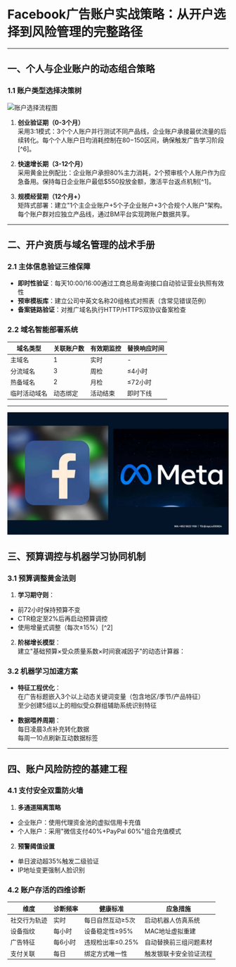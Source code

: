 # Facebook广告账户实战策略：从开户选择到风险管理的完整路径

---

## 一、个人与企业账户的动态组合策略

### 1.1 账户类型选择决策树
![账户选择流程图](https://via.placeholder.com/600x400)
1. **创业验证期（0-3个月）**  
采用3:1模式：3个个人账户并行测试不同产品线，企业账户承接最优流量的后续转化。每个个人账户日均消耗控制在$80-$150区间，确保触发广告学习阶段[^6]。

2. **快速增长期（3-12个月）**  
采用黄金比例配比：企业账户承担80%主力消耗，2个预审核个人账户作为应急备用。保持每日企业账户最低$550投放金额，激活平台返点机制[^1]。

3. **规模经营期（12个月+）**  
矩阵式部署：建立"1个主企业账户+5个子企业账户+3个合规个人账户"架构。每个账户群对应独立产品线，通过BM平台实现跨账户数据共享。

---

## 二、开户资质与域名管理的战术手册

### 2.1 主体信息验证三维保障
- **即时性验证**：每天10:00/16:00通过工商总局查询接口自动验证营业执照有效性
- **预审模板库**：建立公司中英文名称20组格式对照表（含常见错误范例）
- **备案链路验证**：对推广域名执行HTTP/HTTPS双协议备案检查

### 2.2 域名智能部署系统
| 域名类型       | 关联账户数 | 有效期监控 | 替换响应时间 |
|----------------|------------|------------|--------------|
| 主域名         | 1          | 实时        | -            |
| 分流域名       | 3          | 周检        | ≤4小时       |
| 热备域名       | 2          | 月检        | ≤72小时      |
| 临时活动域名   | 动态绑定   | 活动结束    | 即时下线     |

---
![替代文字](微信图片_20250331113156.jpg)
## 三、预算调控与机器学习协同机制

### 3.1 预算调整黄金法则
1. **学习期守则**：  
- 前72小时保持预算不变  
- CTR稳定至2%后再启动预算调控  
- 使用增量式调整（每次±15%）[^2]

2. **阶梯增长模型**：  
建立"基础预算×受众质量系数×时间衰减因子"的动态计算器：

### 3.2 机器学习加速方案
- **特征工程优化**：  
在广告标题嵌入3个以上动态关键词变量（包含地区/季节/产品特征）  
至少创建5组以上的相似受众群组辅助系统识别特征

- **数据喂养周期**：  
每日凌晨3点补充转化数据  
每周一10点刷新互动数据标签

---

## 四、账户风险防控的基建工程

### 4.1 支付安全双重防火墙
1. **多通道隔离策略**  
- 企业账户：使用代理资金池的虚拟信用卡充值  
- 个人账户：采用"微信支付40%+PayPal 60%"组合充值模式

2. **预警阈值设置**  
- 单日波动超35%触发二级验证  
- IP地址变更强制人脸识别

### 4.2 账户存活的四维诊断
| 维度         | 诊断频率 | 健康标准          | 应急措施                |
|--------------|----------|-------------------|-------------------------|
| 社交行为轨迹 | 实时     | 每日自然互动≥5次 | 启动机器人仿真系统      |
| 设备指纹     | 每小时   | 设备稳定性≥95%   | MAC地址虚拟重建         |
| 广告特征     | 每6小时  | 违规检出率≤0.25% | 自动替换前三组问题素材  |
| 支付关联     | 每日     | 绑定方式唯一性    | 触发银联卡安全验证流程  |

